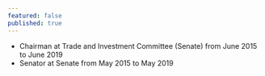 ```yaml
---
featured: false
published: true
---
```

* Chairman at Trade and Investment Committee (Senate) from June 2015 to June 2019
* Senator at Senate from May 2015 to May 2019

